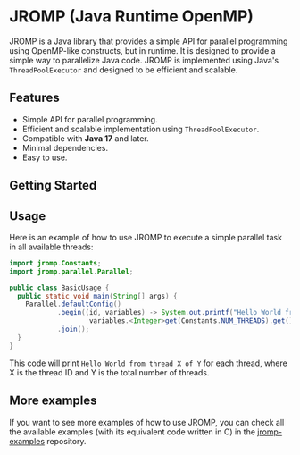 # JROMP (Java Runtime OpenMP)

JROMP is a Java library that provides a simple API for parallel programming using OpenMP-like constructs, but in
runtime. It is designed to provide a simple way to parallelize Java code. JROMP is implemented
using Java's `ThreadPoolExecutor` and designed to be efficient and scalable.

## Features

- Simple API for parallel programming.
- Efficient and scalable implementation using `ThreadPoolExecutor`.
- Compatible with **Java 17** and later.
- Minimal dependencies.
- Easy to use.

## Getting Started

[//]: # (Todo: Add instructions to add JROMP as a dependency using Maven and Gradle.)

## Usage

Here is an example of how to use JROMP to execute a simple parallel task in all available threads:

```java
import jromp.Constants;
import jromp.parallel.Parallel;

public class BasicUsage {
  public static void main(String[] args) {
    Parallel.defaultConfig()
            .begin((id, variables) -> System.out.printf("Hello World from thread %d of %d%n", id,
                    variables.<Integer>get(Constants.NUM_THREADS).get()))
            .join();
  }
}
```

This code will print `Hello World from thread X of Y` for each thread, where X is the thread ID and Y is the total
number of threads.

## More examples

If you want to see more examples of how to use JROMP, you can check all the available examples (with its equivalent code
written in C) in the [jromp-examples](https://github.com/scastd/jromp-examples) repository.

